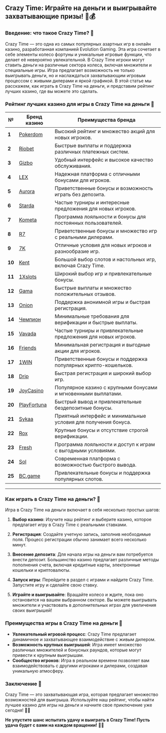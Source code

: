 ## Crazy Time: Играйте на деньги и выигрывайте захватывающие призы! 🎡💰

### Введение: что такое Crazy Time? 🎯

Crazy Time — это одна из самых популярных азартных игр в онлайн казино, разработанная компанией Evolution Gaming. Эта игра сочетает в себе элементы колесо фортуны и уникальные игровые функции, что делает её невероятно увлекательной. В Crazy Time игроки могут ставить деньги на различные сектора колеса, включая множители и специальные игры. Игра предлагает возможность не только выигрывать деньги, но и наслаждаться захватывающим игровым процессом с живыми дилерами и яркой графикой. В этой статье мы расскажем, как играть в Crazy Time на деньги, и представим рейтинг лучших казино, где вы можете это сделать.

### Рейтинг лучших казино для игры в Crazy Time на деньги 🏅

| №  | Бренд казино  | Преимущества бренда                                            |
|----|---------------|---------------------------------------------------------------|
| **1**  | [Pokerdom](https://brandplay.link/4k77v2yx) | Высокий рейтинг и множество акций для новых игроков.         |
| **2**  | [Riobet](https://brandplay.link/7xBLTPyj) | Быстрые выплаты и поддержка различных платежных систем.      |
| **3**  | [Gizbo](https://brandplay.link/bprXw4YV) | Удобный интерфейс и высокое качество обслуживания.            |
| **4**  | [LEX](https://brandplay.link/zW4hdDFV) | Надежная платформа с отличными бонусами для игроков.         |
| **5**  | [Aurora](https://10trafic-stat2.com/click/668546556bcc6313411604bd/6766/13032/subaccount) | Приветственные бонусы и возможность играть без депозита.     |
| **6**  | [Starda](https://brandplay.link/fB7xwRFL) | Частые турниры и интересные предложения для новых игроков.    |
| **7**  | [Kometa](https://brandplay.link/8ZymQJV8) | Программа лояльности и бонусы для постоянных пользователей.   |
| **8**  | [R7](https://brandplay.link/bMd3Yjsw) | Приветственные бонусы и множество игр с реальными дилерами.   |
| **9**  | [7K](https://brandplay.link/BvQyFShp) | Отличные условия для новых игроков и разнообразие игр.       |
| **10** | [Kent](https://brandplay.link/Fv2WP3js) | Большой выбор слотов и настольных игр, включая Crazy Time.   |
| **11** | [1Xslots](https://brandplay.link/hSB1khtr) | Широкий выбор игр и привлекательные бонусы.                  |
| **12** | [Gama](https://brandplay.link/j6NMKsDz) | Быстрые выплаты и множество положительных отзывов.           |
| **13** | [Onion](https://brandplay.link/zBGRVpQ9) | Поддержка анонимной игры и быстрая регистрация.              |
| **14** | [Чемпион](https://temon-gter.cfd/go/lRq?p80412p304504pcc44t17455) | Минимальные требования для верификации и быстрые выплаты.    |
| **15** | [Vavada](https://vavadapartner.pro/?promo=ea5c9275-6854-4505-94fc-95ab18221945-linkb2) | Частые турниры и привлекательные предложения для новых игроков. |
| **16** | [Friends](https://gofriends.vc/linkb2) | Минимальная регистрация и выгодные акции для игроков.        |
| **17** | [1WIN](https://brandplay.link/smXVpBbG) | Приветственные бонусы и поддержка популярных крипто-кошельков. |
| **18** | [Drip](https://drp-ircp01.com/c07e6a3db) | Быстрая регистрация и широкий выбор игр.                     |
| **19** | [JoyCasino](https://rpc30.call2me.pro/?/ru/registration?apkpop=0&partner=p24970p3291217pc98f) | Популярное казино с крупными бонусами и мгновенными выплатами. |
| **20** | [PlayFortuna](https://fortunapromo.net/alt/playfortuna/registration?0dc4a9362a71feb7e3f165fb8e766f70) | Быстрый вывод и привлекательные бездепозитные бонусы.         |
| **21** | [Sykaa](https://s-two-way.com/?source=linkb2&pid=30697) | Приятный интерфейс и минимальные условия для получения бонуса. |
| **22** | [Rox](https://rox-pvwfpjgcxe.com/cb1ee18a5) | Крупные бонусы и отсутствие строгой верификации.              |
| **23** | [Fresh](https://fresh-eumwkxwao.com/c3f7b485d) | Программа лояльности и доступ к играм с выгодными условиями. |
| **24** | [Sol](https://sol-mmtdzfbaco.com/cb2415bca) | Современная платформа с возможностью быстрого вывода.         |
| **25** | [BC.game](https://partnerbcgame.com/dcc53d441) | Привлекательные бонусы и поддержка популярных слотов.         |

---

### Как играть в Crazy Time на деньги? 💸

Игра в Crazy Time на деньги включает в себя несколько простых шагов:

1. **Выбор казино**: Изучите наш рейтинг и выберите казино, которое предлагает игру в Crazy Time с реальными ставками.

2. **Регистрация**: Создайте учетную запись, заполнив необходимые поля. Процесс регистрации обычно занимает всего несколько минут.

3. **Внесение депозита**: Для начала игры на деньги вам потребуется внести депозит. Большинство казино предлагает различные методы пополнения счета, включая кредитные карты, электронные кошельки и криптовалюты.

4. **Запуск игры**: Перейдите в раздел с играми и найдите Crazy Time. Запустите игру и сделайте свою ставку.

5. **Играйте и выигрывайте**: Вращайте колесо и ждите, пока оно остановится на вашем выбранном секторе. Вы можете выигрывать множители и участвовать в дополнительных играх для увеличения своих выигрышей!

### Преимущества игры в Crazy Time на деньги 🎉

- **Увлекательный игровой процесс**: Crazy Time предлагает динамичное и захватывающее взаимодействие с живым дилером.
- **Возможность крупных выигрышей**: Игра имеет множество различных множителей и бонусных раундов, которые могут привести к крупным выигрышам.
- **Сообщество игроков**: Игра в реальном времени позволяет вам взаимодействовать с другими игроками и дилерами, создавая уникальную атмосферу.

### Заключение 📝

Crazy Time — это захватывающая игра, которая предлагает множество возможностей для выигрыша. Используйте наш рейтинг, чтобы найти лучшее казино для игры на деньги и начните свое приключение уже сегодня! 🎰💵

**Не упустите шанс испытать удачу и выиграть в Crazy Time! Пусть удача будет с вами на каждом вращении!** 🌟✨

